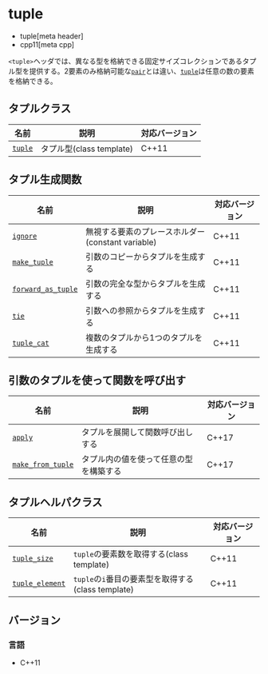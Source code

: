 # tuple
* tuple[meta header]
* cpp11[meta cpp]

`<tuple>`ヘッダでは、異なる型を格納できる固定サイズコレクションであるタプル型を提供する。2要素のみ格納可能な[`pair`](/reference/utility/pair.md)とは違い、[`tuple`](tuple/tuple.md)は任意の数の要素を格納できる。

## タプルクラス

| 名前 | 説明 | 対応バージョン |
|-----------------------------|--------------------------|-------|
| [`tuple`](tuple/tuple.md) | タプル型(class template) | C++11 |


## タプル生成関数

| 名前 | 説明 | 対応バージョン |
|---------------------------------------------------|---------------------------------------------------|-------|
| [`ignore`](tuple/ignore.md)                     | 無視する要素のプレースホルダー(constant variable) | C++11 |
| [`make_tuple`](tuple/make_tuple.md)             | 引数のコピーからタプルを生成する | C++11 |
| [`forward_as_tuple`](tuple/forward_as_tuple.md) | 引数の完全な型からタプルを生成する | C++11 |
| [`tie`](tuple/tie.md)                           | 引数への参照からタプルを生成する | C++11 |
| [`tuple_cat`](tuple/tuple_cat.md)               | 複数のタプルから1つのタプルを生成する | C++11 |

## 引数のタプルを使って関数を呼び出す

| 名前 | 説明 | 対応バージョン |
|-----------------------------|--------------------------|-------|
| [`apply`](tuple/apply.md) | タプルを展開して関数呼び出しする | C++17 |
| [`make_from_tuple`](tuple/make_from_tuple.md) | タプル内の値を使って任意の型を構築する | C++17 |


## タプルヘルパクラス

| 名前 | 説明 | 対応バージョン |
|---------------------------------------------|----------------------------------------------------|-------|
| [`tuple_size`](tuple/tuple_size.md)       | `tuple`の要素数を取得する(class template)          | C++11 |
| [`tuple_element`](tuple/tuple_element.md) | `tuple`の`i`番目の要素型を取得する(class template) | C++11 |


## バージョン
### 言語
- C++11

